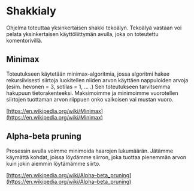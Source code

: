 # Shakkialy

Ohjelma toteuttaa yksinkertaisen shakki tekoälyn. Tekoälyä vastaan voi pelata yksinkertaisen käyttöliittymän avulla, joka on toteutettu komentorivillä. 

## Minimax
Toteutukseen käytetään minimax-algoritmia, jossa algoritmi hakee rekursiivisesti siirtoja luokitellen niiden arvon käyttäen nappuloiden arvoja (esim. hevonen = 3, sotilas = 1, … .) Sen toteutukseen tarvitsemma hakupuun tietorakenteeksi.  Maksimoimme ja minimoimme vuorotellen siirtojen tuottaman arvon riippuen onko valkoisen vai mustan vuoro.

[https://en.wikipedia.org/wiki/Minimax](https://en.wikipedia.org/wiki/Minimax)

## Alpha-beta pruning
Prosessin avulla voimme minimoida haarojen lukumäärän. Jätämme käymättä kohdat, joissa löydämme siirron, joka tuottaa pienemmän arvon kuin jokin aiemmin löytämämme siirto. 

[https://en.wikipedia.org/wiki/Alpha–beta_pruning](https://en.wikipedia.org/wiki/Alpha–beta_pruning)

